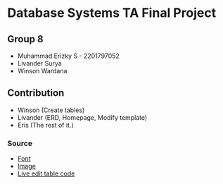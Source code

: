 # Database Systems TA Final Project
## Group 8
- Muhammad Erizky S - 2201797052
- Livander Surya
- Winson Wardana

## Contribution
- Winson (Create tables)
- Livander (ERD, Homepage, Modify template)
- Eris (The rest of it.)

### Source
- [Font]()
- [Image]()
- [Live edit table code](https://www.phpzag.com/create-live-editable-table-with-jquery-php-and-mysql/)
